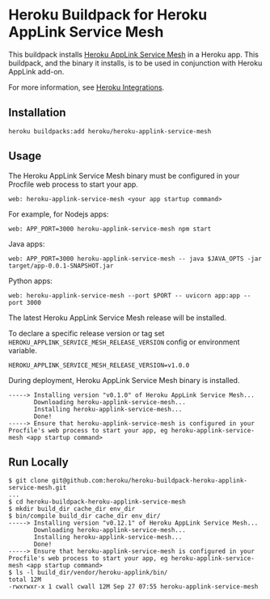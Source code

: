 # Heroku Buildpack for Heroku AppLink Service Mesh

This buildpack installs [Heroku AppLink Service Mesh](https://github.com/heroku/heroku-applink-service-mesh) in a Heroku app. This buildpack, and the binary it installs, is to be used in conjunction with Heroku AppLink add-on.

For more information, see [Heroku Integrations](https://devcenter.heroku.com/articles/heroku-applink).

## Installation

```shell
heroku buildpacks:add heroku/heroku-applink-service-mesh
```

## Usage

The Heroku AppLink Service Mesh binary must be configured in your Procfile web process to start your app.

```shell
web: heroku-applink-service-mesh <your app startup command>
```

For example, for Nodejs apps:
```shell
web: APP_PORT=3000 heroku-applink-service-mesh npm start
```

Java apps:
```shell
web: APP_PORT=3000 heroku-applink-service-mesh -- java $JAVA_OPTS -jar target/app-0.0.1-SNAPSHOT.jar
```

Python apps:
```shell
web: heroku-applink-service-mesh --port $PORT -- uvicorn app:app --port 3000
```

The latest Heroku AppLink Service Mesh release will be installed.

To declare a specific release version or tag set `HEROKU_APPLINK_SERVICE_MESH_RELEASE_VERSION` config or environment variable.

```shell
HEROKU_APPLINK_SERVICE_MESH_RELEASE_VERSION=v1.0.0
```

During deployment, Heroku AppLink Service Mesh binary is installed.

```shell
-----> Installing version "v0.1.0" of Heroku AppLink Service Mesh...
       Downloading heroku-applink-service-mesh...
       Installing heroku-applink-service-mesh...
       Done!
-----> Ensure that heroku-applink-service-mesh is configured in your Procfile's web process to start your app, eg heroku-applink-service-mesh <app startup command>
```

## Run Locally

```shell
$ git clone git@github.com:heroku/heroku-buildpack-heroku-applink-service-mesh.git
...
$ cd heroku-buildpack-heroku-applink-service-mesh
$ mkdir build_dir cache_dir env_dir
$ bin/compile build_dir cache_dir env_dir/
-----> Installing version "v0.12.1" of Heroku AppLink Service Mesh...
       Downloading heroku-applink-service-mesh...
       Installing heroku-applink-service-mesh...
       Done!
-----> Ensure that heroku-applink-service-mesh is configured in your Procfile's web process to start your app, eg heroku-applink-service-mesh <app startup command>
$ ls -l build_dir/vendor/heroku-applink/bin/
total 12M
-rwxrwxr-x 1 cwall cwall 12M Sep 27 07:55 heroku-applink-service-mesh

```
